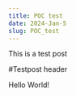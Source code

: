 ```yaml
---
title: POC test
date: 2024-Jan-5
slug: POC_test
---
```

This is a test post

#Testpost header

Hello World!